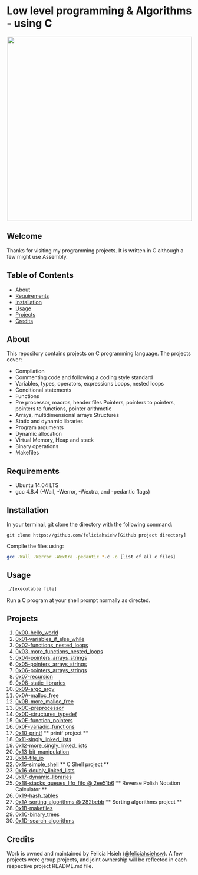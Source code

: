 # Low level programming & Algorithms - using C

<p align="center"><img src="https://s3.amazonaws.com/intranet-projects-files/holbertonschool-low_level_programming/212/cisfun.jpg" width="500"></p>

## Welcome
Thanks for visiting my programming projects. It is written in C although a few might use Assembly.

## Table of Contents
* [About](#about)
* [Requirements](#requirements)
* [Installation](#installation)
* [Usage](#usage)
* [Projects](#projects)
* [Credits](#credits)

## About
This repository contains projects on C programming language. The projects cover:
- Compilation
- Commenting code and following a coding style standard
- Variables, types, operators, expressions Loops, nested loops
- Conditional statements
- Functions
- Pre processor, macros, header files Pointers, pointers to pointers, pointers to functions, pointer arithmetic
- Arrays, multidimensional arrays Structures
- Static and dynamic libraries
- Program arguments
- Dynamic allocation
- Virtual Memory, Heap and stack
- Binary operations
- Makefiles

## Requirements
* Ubuntu 14.04 LTS
* gcc 4.8.4 (-Wall, -Werror, -Wextra, and -pedantic flags)

## Installation
In your terminal, git clone the directory with the following command:
```
git clone https://github.com/feliciahsieh/[Github project directory]
```

Compile the files using:

```sh
gcc -Wall -Werror -Wextra -pedantic *.c -o [list of all c files]
```

## Usage
```sh
./[executable file]
```

Run a C program at your shell prompt normally as directed.

## Projects
1. [0x00-hello_world](./0x00-hello_world)
2. [0x01-variables_if_else_while](./0x01-variables_if_else_while)
3. [0x02-functions_nested_loops](./0x02-functions_nested_loops)
4. [0x03-more_functions_nested_loops](./0x03-more_functions_nested_loops)
5. [0x04-pointers_arrays_strings](./0x04-pointers_arrays_strings)
6. [0x05-pointers_arrays_strings](./0x05-pointers_arrays_strings)
7. [0x06-pointers_arrays_strings](./0x06-pointers_arrays_strings)
8. [0x07-recursion](./0x07-recursion)
9. [0x08-static_libraries](./0x08-static_libraries)
10. [0x09-argc_argv](./0x09-argc_argv)
11. [0x0A-malloc_free](./0x0A-malloc_free)
12. [0x0B-more_malloc_free](./0x0B-more_malloc_free)
13. [0x0C-preprocessor](./0x0C-preprocessor)
14. [0x0D-structures_typedef](./0x0D-structures_typedef)
15. [0x0E-function_pointers](./0x0E-function_pointers)
16. [0x0F-variadic_functions](./0x0F-variadic_functions)
17. [0x10-printf](./0x10-printf) ** printf project **
18. [0x11-singly_linked_lists](./0x11-singly_linked_lists)
19. [0x12-more_singly_linked_lists](./0x12-more_singly_linked_lists)
20. [0x13-bit_manipulation](./0x13-bit_manipulation)
21. [0x14-file_io](./0x14-file_io)
22. [0x15-simple_shell](./0x15-simple_shell) ** C Shell project **
23. [0x16-doubly_linked_lists](./0x16-doubly_linked_lists)
24. [0x17-dynamic_libraries](./0x17-dynamic_libraries)
25. [0x18-stacks_queues_lifo_fifo @ 2ee51b6](https://github.com/srinitude/monty) ** Reverse Polish Notation Calculator **
26. [0x19-hash_tables](./0x19-hash_tables)
27. [0x1A-sorting_algorithms @ 282bebb](./https://github.com/birnbera/sorting_algorithms/tree/282bebb4e0f3a094ae31466b7d6a8727408f762b) ** Sorting algorithms project **
28. [0x1B-makefiles](./0x1B-makefiles)
29. [0x1C-binary_trees](./0x1C-binary_trees)
30. [0x1D-search_algorithms](./0x1D-search_algorithms)

## Credits
Work is owned and maintained by Felicia Hsieh ([@feliciahsiehsw](https://twitter.com/feliciahsiehsw)). A few projects were group projects, and joint ownership will be reflected in each respective project README.md file.
